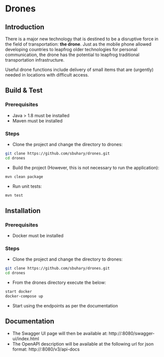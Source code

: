# Drones

## Introduction
There is a major new technology that is destined to be a disruptive force in the field of transportation: **the drone**. Just as the mobile phone allowed developing countries to leapfrog older technologies for personal communication, the drone has the potential to leapfrog traditional transportation infrastructure.

Useful drone functions include delivery of small items that are (urgently) needed in locations with difficult access.

## Build & Test

### Prerequisites
- Java > 1.8 must be installed
- Maven must be installed

### Steps
- Clone the project and change the directory to drones:
```bash
git clone https://github.com/sbuhary/drones.git
cd drones
```
- Build the project (However, this is not necessary to run the application):
```bash
mvn clean package
```
- Run unit tests:
```bash
mvn test
```

## Installation

### Prerequisites
- Docker must be installed

### Steps
- Clone the project and change the directory to drones:
```bash
git clone https://github.com/sbuhary/drones.git
cd drones
```
- From the drones directory execute the below:
```bash
start docker
docker-compose up
```
- Start using the endpoints as per the documentation

## Documentation
- The Swagger UI page will then be available at: http://<server>:8080/swagger-ui/index.html
- The OpenAPI description will be available at the following url for json format: http://<server>:8080/v3/api-docs